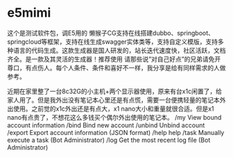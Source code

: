 # e5mimi
这个是测试软件包，调E5用的
懒猴子CG支持在线搭建dubbo、springboot、springcloud等框架，支持在线生成swagger实体类等，支持自定义模版，支持多种语言的代码生成。这款生成器是国人研发的，站长迭代速度快，社区活跃，文档齐全。是一款及其灵活的生成器！推荐使用
请那些说”对自己好点”的兄弟请免开尊口，有点伤人。每个人条件、条件和喜好不一样，我分享是给有同样需求的人做参考。

近期在家里整了一台8c32G的小主机+两个显示器使用，原来有台x1c闲置了，给家人用了。但是我外出没有笔记本心里还是有点慌，需要一台便携轻量的笔记本外出使用。之前觉的x1c外出还是有点大，x1 nano大小和重量就很合适。但是x1 nano有点贵了，不想花这么多钱买个偶尔外出使用的笔记本。
/my View bound account information
/bind Bind new account
/unbind Unbind account
/export Export account information (JSON format)
/help help
/task Manually execute a task (Bot Administrator)
/log Get the most recent log file (Bot Administrator)
